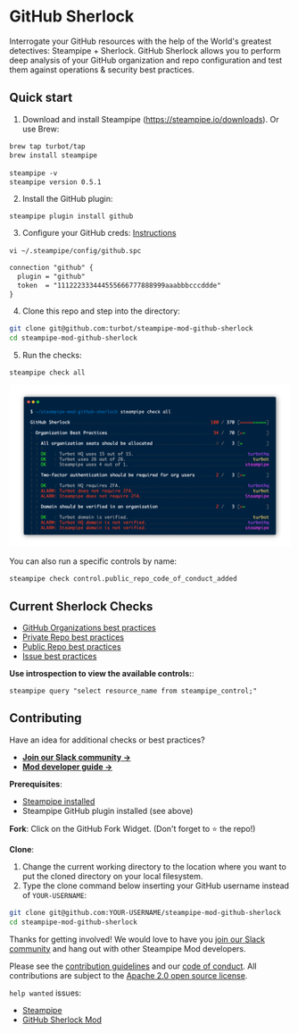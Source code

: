 # GitHub Sherlock

Interrogate your GitHub resources with the help of the World's greatest
detectives: Steampipe + Sherlock. GitHub Sherlock allows you to perform 
deep analysis of your GitHub organization and repo configuration and test 
them against operations & security best practices.

## Quick start

1) Download and install Steampipe (https://steampipe.io/downloads). Or use Brew:

```shell
brew tap turbot/tap
brew install steampipe

steampipe -v 
steampipe version 0.5.1
```

2) Install the GitHub plugin:
```shell
steampipe plugin install github
```

3) Configure your GitHub creds: [Instructions](https://hub.steampipe.io/plugins/turbot/github#credentials)

`vi ~/.steampipe/config/github.spc`
```hcl
connection "github" {
  plugin = "github"
  token  = "111222333444555666777888999aaabbbcccddde"
}
```

4) Clone this repo and step into the directory:
```sh
git clone git@github.com:turbot/steampipe-mod-github-sherlock
cd steampipe-mod-github-sherlock
```

5) Run the checks:
```shell
steampipe check all
```

![image](https://github.com/turbot/steampipe-mod-github-sherlock/blob/issue-3/docs/github-sherlock-output.png?raw=true)

You can also run a specific controls by name:
```shell
steampipe check control.public_repo_code_of_conduct_added
```

## Current Sherlock Checks
- [GitHub Organizations best practices](https://hub.steampipe.io/mods/turbot/github_sherlock/controls/benchmark.org_best_practices)
- [Private Repo best practices](https://hub.steampipe.io/mods/turbot/github_sherlock/controls/benchmark.private_repo_best_practices)
- [Public Repo best practices](https://hub.steampipe.io/mods/turbot/github_sherlock/controls/benchmark.public_repo_best_practices)
- [Issue best practices](https://hub.steampipe.io/mods/turbot/github_sherlock/controls/benchmark.issue_best_practices)

**Use introspection to view the available controls:**:
```
steampipe query "select resource_name from steampipe_control;"
```

## Contributing

Have an idea for additional checks or best practices?
- **[Join our Slack community →](https://join.slack.com/t/steampipe/shared_invite/zt-oij778tv-lYyRTWOTMQYBVAbtPSWs3g)**
- **[Mod developer guide →](https://steampipe.io/docs/steampipe-mods/writing-mods.md)**

**Prerequisites**:
- [Steampipe installed](https://steampipe.io/downloads)
- Steampipe GitHub plugin installed (see above)

**Fork**:
Click on the GitHub Fork Widget. (Don't forget to :star: the repo!)

**Clone**:

1. Change the current working directory to the location where you want to put the cloned directory on your local filesystem.
2. Type the clone command below inserting your GitHub username instead of `YOUR-USERNAME`:

```sh
git clone git@github.com:YOUR-USERNAME/steampipe-mod-github-sherlock
cd steampipe-mod-github-sherlock
```

Thanks for getting involved! We would love to have you [join our Slack community](https://join.slack.com/t/steampipe/shared_invite/zt-oij778tv-lYyRTWOTMQYBVAbtPSWs3g) and hang out with other Steampipe Mod developers.

Please see the [contribution guidelines](https://github.com/turbot/steampipe/blob/main/CONTRIBUTING.md) and our [code of conduct](https://github.com/turbot/steampipe/blob/main/CODE_OF_CONDUCT.md). All contributions are subject to the [Apache 2.0 open source license](https://github.com/turbot/steampipe-mod-aws-compliance/blob/main/LICENSE).

`help wanted` issues:
- [Steampipe](https://github.com/turbot/steampipe/labels/help%20wanted)
- [GitHub Sherlock Mod](https://github.com/turbot/steampipe-mod-github-sherlock/labels/help%20wanted)
